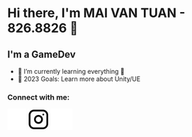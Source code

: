# Hi there, I'm MAI VAN TUAN - 826.8826 👋 

## I'm a GameDev

- 🌱 I’m currently learning everything 🤣
- 🥅 2023 Goals: Learn more about Unity/UE

### Connect with me:


[![website](./img/facebook-square-custom1.svg)](https://www.instagram.com/826.8826/#gh-dark-mode-only)
[![website](./img/instagram-light.svg)](https://www.instagram.com/826.8826/#gh-light-mode-only)
[![website](./img/instagram-dark.svg)](https://www.instagram.com/826.8826/#gh-dark-mode-only)
